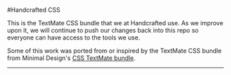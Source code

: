 #Handcrafted CSS

This is the TextMate CSS bundle that we at Handcrafted use. As we improve upon it, we will continue to push our changes back into this repo so everyone can have access to the tools we use.

Some of this work was ported from or inspired by the TextMate CSS bundle from Minimal Design's [CSS TextMate bundle](http://minimaldesign.net/downloads/tools/textmate-css-bundle "minimal design &raquo; downloads &raquo; TextMate CSS bundle").

---